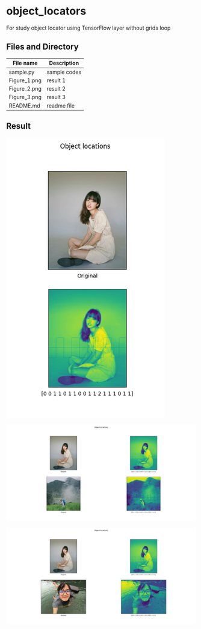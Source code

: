 # object_locators
For study object locator using TensorFlow layer without grids loop

## Files and Directory ##

| File name | Description |
| --- | --- |
| sample.py | sample codes |
| Figure_1.png | result 1 |
| Figure_2.png | result 2 |
| Figure_3.png | result 3 |
| README.md | readme file |

## Result ##

![result 1](https://github.com/jkaewprateep/object_locators/blob/main/Figure_1.png "result 1")


![result 2](https://github.com/jkaewprateep/object_locators/blob/main/Figure_2.png "result 2")


![result 3](https://github.com/jkaewprateep/object_locators/blob/main/Figure_3.png "result 3")
